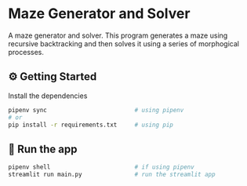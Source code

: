 # Maze Generator and Solver

A maze generator and solver. This program generates a maze using recursive backtracking and then solves it using a series of morphogical processes.

## ⚙️ Getting Started

Install the dependencies

```bash
pipenv sync                         # using pipenv
# or
pip install -r requirements.txt     # using pip
```

## 🚀 Run the app

```bash
pipenv shell                        # if using pipenv
streamlit run main.py               # run the streamlit app
```

